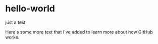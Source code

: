 # hello-world
just a test

Here's some more text that I've added to learn more about how GitHub works.
